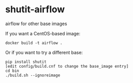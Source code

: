 # shutit-airflow
airflow for other base images

If you want a CentOS-based image:
```
docker build -t airflow .
```

Or if you want to try a different base:

```
pip install shutit
[edit config/build.cnf to change the base_image entry]
cd bin
./build.sh --ignoreimage
```
